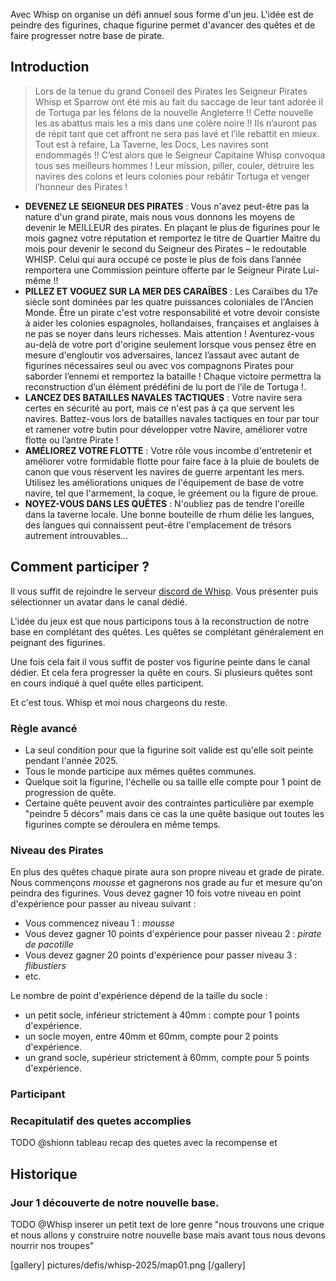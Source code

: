 
Avec Whisp on organise un défi annuel sous forme d'un jeu. L'idée est de peindre des figurines, chaque figurine permet d'avancer des quêtes et de faire progresser notre base de pirate. 

## Introduction

> Lors de la tenue du grand Conseil des Pirates les Seigneur Pirates Whisp et Sparrow ont été mis au fait du saccage de leur tant adorée il de Tortuga par les félons de la nouvelle Angleterre !! Cette nouvelle les as abattus mais les a mis dans une colère noire !! Ils n’auront pas de répit tant que cet affront ne sera pas lavé et l’ile rebattit en mieux. Tout est à refaire, La Taverne, les Docs, Les navires sont endommagés !!
> C’est alors que le Seigneur Capitaine Whisp convoqua tous ses meilleurs hommes ! Leur mission, piller, couler, détruire les navires des colons et leurs colonies pour rebâtir Tortuga et venger l’honneur des Pirates ! 
- __DEVENEZ LE SEIGNEUR DES PIRATES__ : Vous n'avez peut-être pas la nature d'un grand pirate, mais nous vous donnons les moyens de devenir le MEILLEUR des pirates. En plaçant le plus de figurines pour le mois gagnez votre réputation et remportez le titre de Quartier Maitre du mois pour devenir le second du Seigneur des Pirates – le redoutable WHISP. Celui qui aura occupé ce poste le plus de fois dans l’année remportera une Commission peinture offerte par le Seigneur Pirate Lui-même !!
- __PILLEZ ET VOGUEZ SUR LA MER DES CARAÏBES__ : Les Caraïbes du 17e siècle sont dominées par les quatre puissances coloniales de l'Ancien Monde. Être un pirate c'est votre responsabilité et votre devoir consiste à aider les colonies espagnoles, hollandaises, françaises et anglaises à ne pas se noyer dans leurs richesses. Mais attention ! Aventurez-vous au-delà de votre port d'origine seulement lorsque vous pensez être en mesure d'engloutir vos adversaires, lancez l’assaut avec autant de figurines nécessaires seul ou avec vos compagnons Pirates pour saborder l’ennemi et remportez la bataille ! Chaque victoire permettra la reconstruction d’un élément prédéfini de lu port de l’ile de Tortuga !.
- __LANCEZ DES BATAILLES NAVALES TACTIQUES__ : Votre navire sera certes en sécurité au port, mais ce n'est pas à ça que servent les navires. Battez-vous lors de batailles navales tactiques en tour par tour et ramener votre butin pour développer votre Navire, améliorer votre flotte ou l’antre Pirate !
- __AMÉLIOREZ VOTRE FLOTTE__ : Votre rôle vous incombe d'entretenir et améliorer votre formidable flotte pour faire face à la pluie de boulets de canon que vous réservent les navires de guerre arpentant les mers. Utilisez les améliorations uniques de l'équipement de base de votre navire, tel que l'armement, la coque, le gréement ou la figure de proue.
- __NOYEZ-VOUS DANS LES QUÊTES__ : N'oubliez pas de tendre l'oreille dans la taverne locale. Une bonne bouteille de rhum délie les langues, des langues qui connaissent peut-être l'emplacement de trésors autrement introuvables...

## Comment participer ? 

Il vous suffit de rejoindre le serveur [discord de Whisp](https://discord.gg/xk3zKTtCA3). 
Vous présenter puis sélectionner un avatar dans le canal dédié. 

L'idée du jeux est que nous participons tous à la reconstruction de notre base en complétant des quêtes. Les quêtes se complétant généralement en peignant des figurines. 

Une fois cela fait il vous suffit de poster vos figurine peinte dans le canal dédier. Et cela fera progresser la quête en cours. 
Si plusieurs quêtes sont en cours indiqué à quel quête elles participent.

Et c'est tous. Whisp et moi nous chargeons du reste.

### Règle avancé

- La seul condition pour que la figurine soit valide est qu'elle soit peinte pendant l'année 2025.
- Tous le monde participe aux mêmes quêtes communes. 
- Quelque soit la figurine, l'échelle ou sa taille elle compte pour 1 point de progression de quête. 
- Certaine quête peuvent avoir des contraintes particulière par exemple "peindre 5 décors" mais dans ce cas la une quête basique out toutes les figurines compte se déroulera en même temps.

### Niveau des Pirates

En plus des quêtes chaque pirate aura son propre niveau et grade de pirate. Nous commençons _mousse_ et gagnerons nos grade au fur et mesure qu'on peindra des figurines. 
Vous devez gagner 10 fois votre niveau en point d'expérience pour passer au niveau suivant : 

- Vous commencez niveau 1 : _mousse_
- Vous devez gagner 10 points d'expérience pour passer niveau 2 : _pirate de pacotille_
- Vous devez gagner 20 points d'expérience pour passer niveau 3 : _flibustiers_
- etc.

Le nombre de point d'expérience dépend de la taille du socle : 
 
- un petit socle, inférieur strictement à 40mm : compte pour 1 points d'expérience. 
- un socle moyen, entre 40mm et 60mm, compte pour 2 points d'expérience.
- un grand socle, supérieur strictement à 60mm, compte pour 5 points d'expérience.

### Participant

<div id="participants"></div>

### Recapitulatif des quetes accomplies

TODO @shionn tableau recap des quetes avec la recompense et  

## Historique 

### Jour 1 découverte de notre nouvelle base. 

TODO @Whisp inserer un petit text de lore genre "nous trouvons une crique et nous allons y construire notre nouvelle base mais avant tous nous devons nourrir nos troupes"

<div id="quest-1"></div>

[gallery]
pictures/defis/whisp-2025/map01.png
[/gallery]





